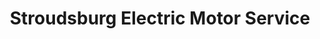 ---
title: "Stroudsburg Electric Motor Service"
url: /stroudsburg/stroudsburg-electric-motor-service/
shop: shop
---